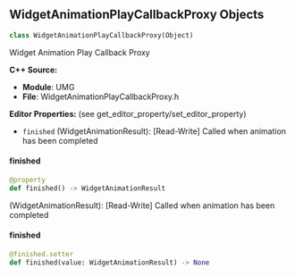 ## WidgetAnimationPlayCallbackProxy Objects

```python
class WidgetAnimationPlayCallbackProxy(Object)
```

Widget Animation Play Callback Proxy

**C++ Source:**

- **Module**: UMG
- **File**: WidgetAnimationPlayCallbackProxy.h

**Editor Properties:** (see get_editor_property/set_editor_property)

- ``finished`` (WidgetAnimationResult):  [Read-Write] Called when animation has been completed

<a id="unreal.WidgetAnimationPlayCallbackProxy.finished"></a>

#### finished

```python
@property
def finished() -> WidgetAnimationResult
```

(WidgetAnimationResult):  [Read-Write] Called when animation has been completed

<a id="unreal.WidgetAnimationPlayCallbackProxy.finished"></a>

#### finished

```python
@finished.setter
def finished(value: WidgetAnimationResult) -> None
```

<a id="unreal.BlueprintAsyncActionBase"></a>